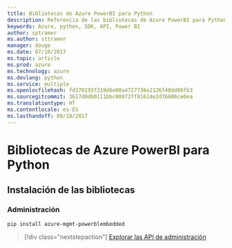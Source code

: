 ```yaml
---
title: Bibliotecas de Azure PowerBI para Python
description: Referencia de las bibliotecas de Azure PowerBI para Python
keywords: Azure, python, SDK, API, Power BI
author: sptramer
ms.author: sttramer
manager: douge
ms.date: 07/10/2017
ms.topic: article
ms.prod: azure
ms.technology: azure
ms.devlang: python
ms.service: multiple
ms.openlocfilehash: fd370193f319d6e00a4727736e2126f40dd06fb3
ms.sourcegitcommit: 3617d0db0111bbc00072ff8161de2d76606ce0ea
ms.translationtype: HT
ms.contentlocale: es-ES
ms.lasthandoff: 08/18/2017
---
```

# <a name="azure-powerbi-libraries-for-python"></a>Bibliotecas de Azure PowerBI para Python

## <a name="install-the-libraries"></a>Instalación de las bibliotecas


### <a name="management"></a>Administración

```bash
pip install azure-mgmt-powerblembedded
```
> [!div class="nextstepaction"]
> [Explorar las API de administración](/python/api/overview/azure/powerbi/managementlibrary)